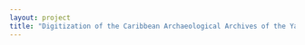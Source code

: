 ```yaml
--- 
layout: project 
title: "Digitization of the Caribbean Archaeological Archives of the Yale Peabody Museum" 
---
```




